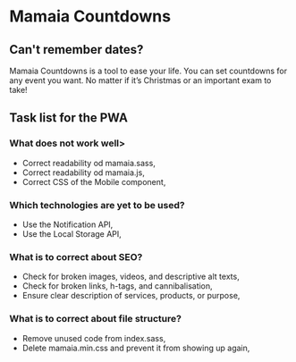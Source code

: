 # Mamaia Countdowns

## Can't remember dates?

Mamaia Countdowns is a tool to ease your life. You can set countdowns for any event you want. No matter if it’s Christmas or an important exam to take!

## Task list for the PWA

### What does not work well>

- Correct readability od mamaia.sass,
- Correct readability od mamaia.js,
- Correct CSS of the Mobile component,

### Which technologies are yet to be used?

- Use the Notification API,
- Use the Local Storage API,

### What is to correct about SEO?

- Check for broken images, videos, and descriptive alt texts,
- Check for broken links, h-tags, and cannibalisation,
- Ensure clear description of services, products, or purpose,

### What is to correct about file structure?

- Remove unused code from index.sass,
- Delete mamaia.min.css and prevent it from showing up again,
